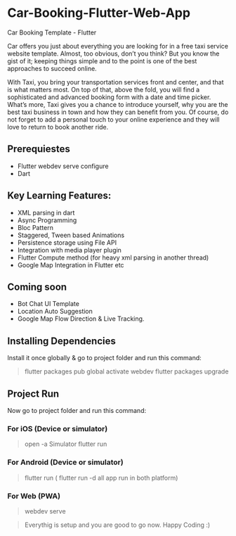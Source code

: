 # Car-Booking-Flutter-Web-App
Car Booking Template - Flutter

Car offers you just about everything you are looking for in a free taxi service website template. Almost, too obvious, don’t you think? But you know the gist of it; keeping things simple and to the point is one of the best approaches to succeed online.

With Taxi, you bring your transportation services front and center, and that is what matters most. On top of that, above the fold, you will find a sophisticated and advanced booking form with a date and time picker. What’s more, Taxi gives you a chance to introduce yourself, why you are the best taxi business in town and how they can benefit from you. Of course, do not forget to add a personal touch to your online experience and they will love to return to book another ride.

## Prerequiestes
* Flutter webdev serve configure
* Dart

## Key Learning Features:

* XML parsing in dart
* Async Programming
* Bloc Pattern
* Staggered, Tween based Animations
* Persistence storage using File API 
* Integration with media player plugin
* Flutter Compute method (for heavy xml parsing in another thread)
* Google Map Integration in Flutter etc

## Coming soon 

* Bot Chat UI Template
* Location Auto Suggestion
* Google Map Flow Direction & Live Tracking.


## Installing Dependencies

Install it once globally &  go to project folder and run this command:

> flutter packages pub global activate webdev
> flutter packages upgrade

## Project Run

Now go to project folder and run this command:

### For iOS (Device or simulator)

> open -a Simulator
> flutter run

### For Android (Device or simulator)

> flutter run ( flutter run -d all app run in both platform)

### For Web (PWA)

> webdev serve

>Everythig is setup and you are good to go now. Happy Coding :)
